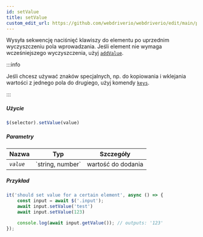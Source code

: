 ```yaml
---
id: setValue
title: setValue
custom_edit_url: https://github.com/webdriverio/webdriverio/edit/main/packages/webdriverio/src/commands/element/setValue.ts
---
```


Wysyła sekwencję naciśnięć klawiszy do elementu po uprzednim wyczyszczeniu pola wprowadzania. Jeśli element nie wymaga
wcześniejszego wyczyszczenia, użyj [`addValue`](/docs/api/element/addValue).

:::info

Jeśli chcesz używać znaków specjalnych, np. do kopiowania i wklejania wartości z jednego pola do drugiego, użyj komendy
[`keys`](/docs/api/browser/keys).

:::

##### Użycie

```js
$(selector).setValue(value)
```

##### Parametry

<table>
  <thead>
    <tr>
      <th>Nazwa</th><th>Typ</th><th>Szczegóły</th>
    </tr>
  </thead>
  <tbody>
    <tr>
      <td><code><var>value</var></code></td>
      <td>`string, number`</td>
      <td>wartość do dodania</td>
    </tr>
  </tbody>
</table>

##### Przykład

```js title="setValue.js"
it('should set value for a certain element', async () => {
    const input = await $('.input');
    await input.setValue('test')
    await input.setValue(123)

    console.log(await input.getValue()); // outputs: '123'
});
```